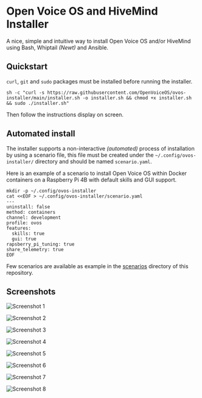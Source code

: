 # Open Voice OS and HiveMind Installer

A nice, simple and intuitive way to install Open Voice OS and/or HiveMind using Bash, Whiptail *(Newt)* and Ansible.

## Quickstart

`curl`, `git` and `sudo` packages must be installed before running the installer.

```shell
sh -c "curl -s https://raw.githubusercontent.com/OpenVoiceOS/ovos-installer/main/installer.sh -o installer.sh && chmod +x installer.sh && sudo ./installer.sh"
```

Then follow the instructions display on screen.

## Automated install

The installer supports a non-interactive *(automated)* process of installation by using a scenario file, this file must be created under the `~/.config/ovos-installer/` directory and should be named `scenario.yaml`.

Here is an example of a scenario to install Open Voice OS within Docker containers on a Raspberry Pi 4B with default skills and GUI support.

```shell
mkdir -p ~/.config/ovos-installer
cat <<EOF > ~/.config/ovos-installer/scenario.yaml
---
uninstall: false
method: containers
channel: development
profile: ovos
features:
  skills: true
  gui: true
rapsberry_pi_tuning: true
share_telemetry: true
EOF
```

Few scenarios are available as example in the [scenarios](https://github.com/OpenVoiceOS/ovos-installer/tree/main/scanerios) directory of this repository.

## Screenshots

![Screenshot 1](docs/images/screenshot_1.png)

![Screenshot 2](docs/images/screenshot_2.png)

![Screenshot 3](docs/images/screenshot_3.png)

![Screenshot 4](docs/images/screenshot_4.png)

![Screenshot 5](docs/images/screenshot_5.png)

![Screenshot 6](docs/images/screenshot_6.png)

![Screenshot 7](docs/images/screenshot_7.png)

![Screenshot 8](docs/images/screenshot_8.png)
